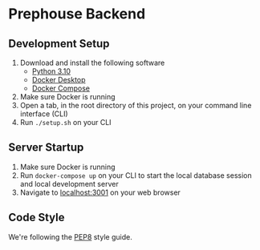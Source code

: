 # Prephouse Backend

## Development Setup
1. Download and install the following software
   - [Python 3.10](https://www.python.org/downloads/release/python-3100/)
   - [Docker Desktop](https://www.docker.com/products/docker-desktop)
   - [Docker Compose](https://docs.docker.com/compose/install/)
2. Make sure Docker is running
3. Open a tab, in the root directory of this project, on your command line interface (CLI)
4. Run `./setup.sh` on your CLI

## Server Startup
1. Make sure Docker is running
2. Run `docker-compose up` on your CLI to start the local database session and local development server
3. Navigate to [localhost:3001](http://localhost:3001) on your web browser

## Code Style
We're following the [PEP8](https://www.python.org/dev/peps/pep-0008/) style guide.
